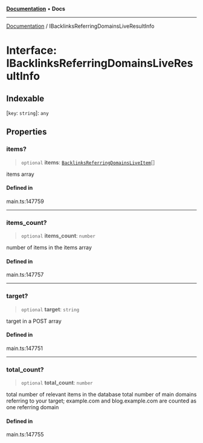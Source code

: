 [**Documentation**](../README.md) • **Docs**

***

[Documentation](../globals.md) / IBacklinksReferringDomainsLiveResultInfo

# Interface: IBacklinksReferringDomainsLiveResultInfo

## Indexable

 \[`key`: `string`\]: `any`

## Properties

### items?

> `optional` **items**: [`BacklinksReferringDomainsLiveItem`](../classes/BacklinksReferringDomainsLiveItem.md)[]

items array

#### Defined in

main.ts:147759

***

### items\_count?

> `optional` **items\_count**: `number`

number of items in the items array

#### Defined in

main.ts:147757

***

### target?

> `optional` **target**: `string`

target in a POST array

#### Defined in

main.ts:147751

***

### total\_count?

> `optional` **total\_count**: `number`

total number of relevant items in the database
total number of main domains referring to your target;
example.com and blog.example.com are counted as one referring domain

#### Defined in

main.ts:147755
